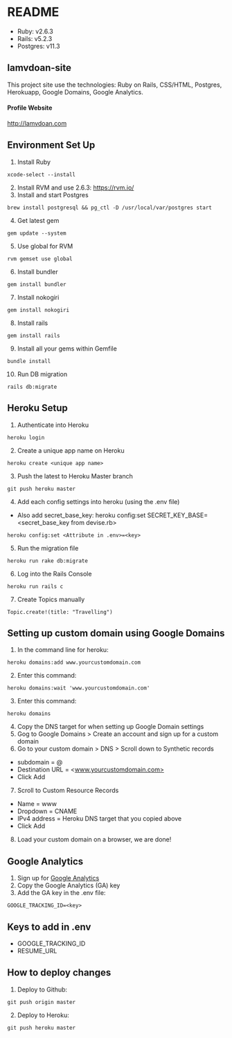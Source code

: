 # README
* Ruby: v2.6.3
* Rails: v5.2.3
* Postgres: v11.3

## lamvdoan-site
This project site use the technologies: Ruby on Rails, CSS/HTML, Postgres, Herokuapp, Google Domains, Google Analytics.

#### Profile Website
http://lamvdoan.com


## Environment Set Up
1. Install Ruby
```
xcode-select --install
```
2. Install RVM and use 2.6.3: https://rvm.io/
3. Install and start Postgres
```
brew install postgresql && pg_ctl -D /usr/local/var/postgres start
```
4. Get latest gem
```
gem update --system
```
5. Use global for RVM
```
rvm gemset use global
```
6. Install bundler
```
gem install bundler
```
7. Install nokogiri
```
gem install nokogiri
```
8. Install rails
```
gem install rails
```
9. Install all your gems within Gemfile
```
bundle install
```
10. Run DB migration
```
rails db:migrate
```


## Heroku Setup
1. Authenticate into Heroku
```
heroku login
```
2. Create a unique app name on Heroku
```
heroku create <unique app name>
```
3. Push the latest to Heroku Master branch
```
git push heroku master
```
4. Add each config settings into heroku (using the .env file)
* Also add secret_base_key: heroku config:set SECRET_KEY_BASE=<secret_base_key from devise.rb>
```
heroku config:set <Attribute in .env>=<key>
```
5. Run the migration file
```
heroku run rake db:migrate
```
6. Log into the Rails Console
```
heroku run rails c
```
7. Create Topics manually
```rails
Topic.create!(title: "Travelling")
```


## Setting up custom domain using Google Domains
1. In the command line for heroku: 
```
heroku domains:add www.yourcustomdomain.com
```
2. Enter this command: 
```
heroku domains:wait 'www.yourcustomdomain.com'
```
3. Enter this command: 
```
heroku domains
```
4. Copy the DNS target for when setting up Google Domain settings
5. Gog to Google Domains > Create an account and sign up for a custom domain
6. Go to your custom domain > DNS > Scroll down to Synthetic records
* subdomain = @
* Destination URL = <www.yourcustomdomain.com>
* Click Add
7. Scroll to Custom Resource Records
* Name = www
* Dropdown = CNAME
* IPv4 address = Heroku DNS target that you copied above
* Click Add
8. Load your custom domain on a browser, we are done!


## Google Analytics
1. Sign up for [Google Analytics](https://analytics.google.com/analytics/web/)
2. Copy the Google Analytics (GA) key
3. Add the GA key in the .env file:
```
GOOGLE_TRACKING_ID=<key>
```

## Keys to add in .env
* GOOGLE_TRACKING_ID
* RESUME_URL


## How to deploy changes
1. Deploy to Github:
```
git push origin master
```
2. Deploy to Heroku:
```
git push heroku master
```